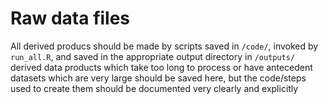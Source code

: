 # Raw data files
All derived producs should be made by scripts saved in `/code/`, invoked by `run_all.R`, and saved in the appropriate output directory in `/outputs/`  
derived data products which take too long to process or have antecedent datasets  which are very large should be saved here, but the code/steps used to create them should be documented very clearly and explicitly

